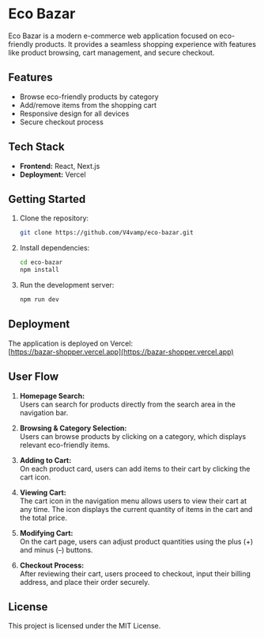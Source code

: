 # Eco Bazar

Eco Bazar is a modern e-commerce web application focused on eco-friendly products. It provides a seamless shopping experience with features like product browsing, cart management, and secure checkout.

## Features

- Browse eco-friendly products by category
- Add/remove items from the shopping cart
- Responsive design for all devices
- Secure checkout process

## Tech Stack

- **Frontend:** React, Next.js
- **Deployment:** Vercel

## Getting Started

1. Clone the repository:
    ```bash
    git clone https://github.com/V4vamp/eco-bazar.git
    ```
2. Install dependencies:
    ```bash
    cd eco-bazar
    npm install
    ```
3. Run the development server:
    ```bash
    npm run dev
    ```

## Deployment

The application is deployed on Vercel:  
[https://bazar-shopper.vercel.app](https://bazar-shopper.vercel.app)

## User Flow

1. **Homepage Search:**  
    Users can search for products directly from the search area in the navigation bar.

2. **Browsing & Category Selection:**  
    Users can browse products by clicking on a category, which displays relevant eco-friendly items.

3. **Adding to Cart:**  
    On each product card, users can add items to their cart by clicking the cart icon.

4. **Viewing Cart:**  
    The cart icon in the navigation menu allows users to view their cart at any time. The icon displays the current quantity of items in the cart and the total price.

5. **Modifying Cart:**  
    On the cart page, users can adjust product quantities using the plus (+) and minus (–) buttons.

6. **Checkout Process:**  
    After reviewing their cart, users proceed to checkout, input their billing address, and place their order securely.

## License

This project is licensed under the MIT License.
